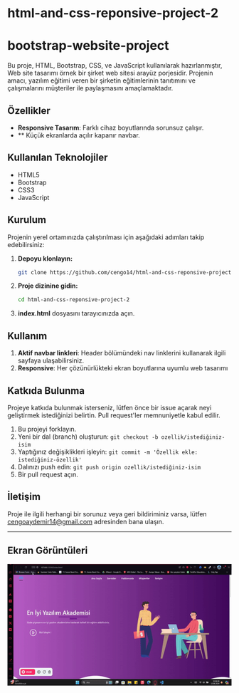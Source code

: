 # html-and-css-reponsive-project-2

# bootstrap-website-project

Bu proje, HTML, Bootstrap, CSS,  ve JavaScript kullanılarak hazırlanmıştır, Web site tasarımı örnek bir şirket web sitesi arayüz porjesidir. Projenin amacı, yazılım eğitimi veren bir şirketin eğitimlerinin tanıtımını ve çalışmalarını müşteriler ile paylaşmasını amaçlamaktadır.

## Özellikler

- **Responsive Tasarım**: Farklı cihaz boyutlarında sorunsuz çalışır.
- ** Küçük ekranlarda açılır kapanır navbar.

## Kullanılan Teknolojiler

- HTML5
- Bootstrap
- CSS3
- JavaScript

## Kurulum

Projenin yerel ortamınızda çalıştırılması için aşağıdaki adımları takip edebilirsiniz:

1. **Depoyu klonlayın:**

   ```bash
   git clone https://github.com/cengo14/html-and-css-reponsive-project-2
   ```

2. **Proje dizinine gidin:**

   ```bash
   cd html-and-css-reponsive-project-2
   ```

3. **index.html** dosyasını tarayıcınızda açın.

## Kullanım

1. **Aktif navbar linkleri**: Header bölümündeki nav linklerini kullanarak ilgili sayfaya ulaşabilirsiniz.
2. **Responsive**: Her çözünürlükteki ekran boyutlarına uyumlu web tasarımı

## Katkıda Bulunma

Projeye katkıda bulunmak isterseniz, lütfen önce bir issue açarak neyi geliştirmek istediğinizi belirtin. Pull request'ler memnuniyetle kabul edilir.

1. Bu projeyi forklayın.
2. Yeni bir dal (branch) oluşturun: `git checkout -b ozellik/istediğiniz-isim`
3. Yaptığınız değişiklikleri işleyin: `git commit -m 'Özellik ekle: istediğiniz-özellik'`
4. Dalınızı push edin: `git push origin ozellik/istediğiniz-isim`
5. Bir pull request açın.


## İletişim

Proje ile ilgili herhangi bir sorunuz veya geri bildiriminiz varsa, lütfen [cengoaydemir14@gmail.com](cengoaydemir14@gmail.com) adresinden bana ulaşın.

---
## Ekran Görüntüleri
![Ana Sayfa](Desktop.gif)



